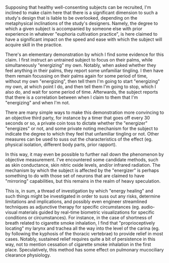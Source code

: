 Supposing that healthy well-consenting subjects can be recruited, I'm inclined to make claim here that there is a significant dimension to such a study's design that is liable to be overlooked, depending on the metaphysical inclinations of the study's designers. Namely, the degree to which a given subject is accompanied by someone else with prior experience in whatever "euphoria cultivation practice", is here claimed to have a significant impact on the speed and ease with which the subject will acquire skill in the practice.

There's an elementary demonstration by which I find some evidence for this claim. I first instruct an untrained subject to focus on their palms, while simultaneously "energizing" my own. Notably, when asked whether they feel anything in their palms, they report some unfamiliar tingling. I then have them remain focussing on their palms again for some period of time, without my own "energizing", then tell them I'm going to start "energizing" my own, at which point I do, and then tell them I'm going to stop, which I also do, and wait for some period of time. Afterwards, the subject reports that there is a correlation between when I claim to them that I'm "energizing" and when I'm not. 

There are many simple ways to make this demonstration more convincing to an objective third party, for instance by a timer that goes off every 30 seconds or so, a private coin toss to dictate whether the "energizer" "energizes" or not, and some private noting mechanism for the subject to indicate the degree to which they feel that unfamiliar tingling or not. Other measures can be used to suss out the characteristics of the effect (eg. physical isolation, different body parts, prior rapport).

In this way, it may even be possible to further nail down the phenomenon by objective measurement. I've encountered some candidate methods, such as skin conductance, skin nitric oxide levels, and/or infrared radiation. The mechanism by which the subject is affected by the "energizer" is perhaps something to do with those set of neurons that are claimed to have "mirroring" capabilities, but this remains in the realm of heavy speculation.

This is, in sum, a thread of investigation by which "energy healing" and such things might be investigated in order to suss out any risks, determine limitations and implications, and possibly even engineer streamlined techniques as adjunctive therapy for specific circumstances (eg. audio-visual materials guided by real-time biometric visualizations for specific conditions or circumstances). For instance, in the case of shortness of breath related to cigarette smoke inhalation, I find that "proprioceptively locating" my larynx and trachea all the way into the level of the carina (eg. by following the kyphosis of the thoracic vertebrae) to provide relief in most cases. Notably, sustained relief requires quite a bit of persistence in this way, not to mention cessation of cigarette smoke inhalation in the first place. Speculatively, this method has some effect on pulmonary mucociliary clearance physiology.
